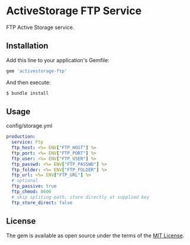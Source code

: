# ActiveStorage FTP Service

FTP Active Storage service.

## Installation

Add this line to your application's Gemfile:

```ruby
gem 'activestorage-ftp'
```

And then execute:

```bash
$ bundle install
```

## Usage

config/storage.yml

```yml
production:
  service: Ftp
  ftp_host: <%= ENV["FTP_HOST"] %>
  ftp_port: <%= ENV["FTP_PORT"] %>
  ftp_user: <%= ENV["FTP_USER"] %>
  ftp_passwd: <%= ENV["FTP_PASSWD"] %>
  ftp_folder: <%= ENV["FTP_FOLDER"] %>
  ftp_url: <%= ENV["FTP_URL"] %>
  # optional
  ftp_passive: true
  ftp_chmod: 0600
  # skip spliting path, store directly at supplied key
  ftp_store_direct: false
```

## License

The gem is available as open source under the terms of the [MIT License](https://opensource.org/licenses/MIT).
